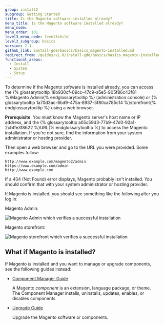 ```yaml
---
group: install2
subgroup: Getting Started
title: Is the Magento software installed already?
menu_title: Is the Magento software installed already?
menu_node:
menu_order: 101
level3_menu_node: level3child
level3_subgroup: basics
version: 2.1
github_link: install-gde/basics/basics_magento-installed.md
redirect_from: /guides/v1.0/install-gde/basics/basics_magento-installed.html
functional_areas:
  - Install
  - System
  - Setup
---
```


To determine if the Magento software is installed already, you can access the {% glossarytooltip 18b930cf-09cc-47c9-a5e5-905f86c43f81 %}Magento Admin{% endglossarytooltip %} (administration console) or {% glossarytooltip 1a70d3ac-6bd9-475a-8937-5f80ca785c14 %}storefront{% endglossarytooltip %} using a web browser.

**Prerequisite**: You must know the Magento server's host name or IP address, and the {% glossarytooltip a05c59d3-77b9-47d0-92a1-2cbffe3f8622 %}URL{% endglossarytooltip %} to access the Magento installation. If you're not sure, find the information from your system administrator or hosting provider.

Then open a web browser and go to the URL you were provided. Some examples follow:

	http://www.example.com/magento2/admin
	https://www.example.com/admin
	http://www.example.com

If a 404 (Not Found) error displays, Magento probably isn't installed. You should confirm that with your system administrator or hosting provider.

If Magento is installed, you should see something like the following after you log in:

Magento Admin:

<p><img src="{{ site.baseurl }}/common/images/install_success_admin.png" alt="Magento Admin which verifies a successful installation"></p>


Magento storefront:

<p><img src="{{ site.baseurl }}/common/images/install-success_store.png" alt="Magento storefront which verifies a successful installation"></p>

## What if Magento is installed?

If Magento *is* installed and you want to manage or upgrade components, see the following guides instead:

*	<a href="{{ page.baseurl }}/comp-mgr/bk-compman-upgrade-guide.html">Component Manager Guide</a>

	A Magento *component* is an extension, language package, or theme. The Component Manager installs, uninstalls, updates, enables, or disables components.
*	<a href="{{ page.baseurl }}/comp-mgr/upgrader/upgrade-start.html">Upgrade Guide</a>

	Upgrade the Magento software or components.
